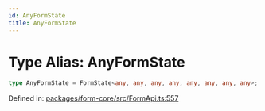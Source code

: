 ```yaml
---
id: AnyFormState
title: AnyFormState
---
```


<!-- DO NOT EDIT: this page is autogenerated from the type comments -->

# Type Alias: AnyFormState

```ts
type AnyFormState = FormState<any, any, any, any, any, any, any, any>;
```

Defined in: [packages/form-core/src/FormApi.ts:557](https://github.com/TanStack/form/blob/main/packages/form-core/src/FormApi.ts#L557)
